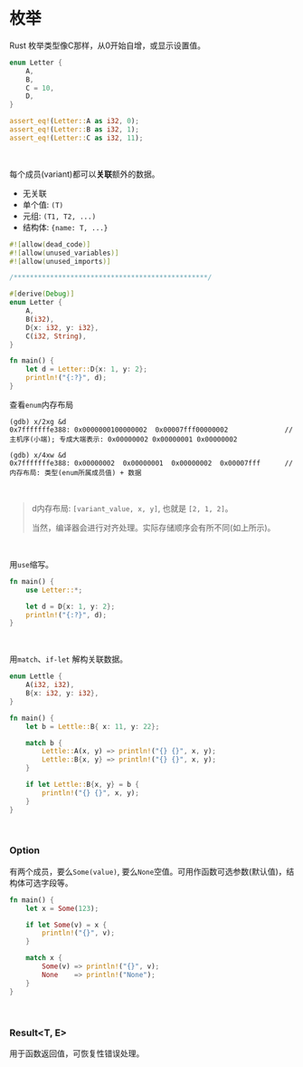 # 枚举

Rust 枚举类型像C那样，从0开始自增，或显示设置值。

```rust
enum Letter {
    A,
    B,
    C = 10,
    D,
}

assert_eq!(Letter::A as i32, 0);
assert_eq!(Letter::B as i32, 1);
assert_eq!(Letter::C as i32, 11);
```

&nbsp;
&nbsp;

每个成员(variant)都可以**关联**额外的数据。

* 无关联
* 单个值: `(T)`
* 元组: `(T1, T2, ...)`
* 结构体: `{name: T, ...}`

```rust
#![allow(dead_code)]
#![allow(unused_variables)]
#![allow(unused_imports)]

/************************************************/

#[derive(Debug)]
enum Letter {
    A,
    B(i32),
    D{x: i32, y: i32},
    C(i32, String),
}

fn main() {
    let d = Letter::D{x: 1, y: 2};
    println!("{:?}", d);
}
```

查看`enum`内存布局

```x86asm
(gdb) x/2xg &d
0x7fffffffe388:	0x0000000100000002	0x00007fff00000002              // 主机序(小端); 专成大端表示: 0x00000002 0x00000001 0x00000002

(gdb) x/4xw &d
0x7fffffffe388:	0x00000002	0x00000001	0x00000002	0x00007fff      // 内存布局: 类型(enum所属成员值) + 数据
```

&nbsp;

> d内存布局: `[variant_value, x, y]`, 也就是 `[2, 1, 2]`。
> 
> 当然，编译器会进行对齐处理。实际存储顺序会有所不同(如上所示)。

&nbsp;
&nbsp;

用`use`缩写。

```rust
fn main() {
    use Letter::*;

    let d = D{x: 1, y: 2};
    println!("{:?}", d);
}
```

&nbsp;
&nbsp;

用`match`、`if-let` 解构关联数据。

```rust
enum Lettle {
    A(i32, i32),
    B{x: i32, y: i32},
}

fn main() {
    let b = Lettle::B{ x: 11, y: 22};

    match b {
        Lettle::A(x, y) => println!("{} {}", x, y);
        Lettle::B{x, y} => println!("{} {}", x, y);
    }

    if let Lettle::B{x, y} = b {
        println!("{} {}", x, y);
    }
}
```

&nbsp;

### Option<T>

有两个成员，要么`Some(value)`, 要么`None`空值。可用作函数可选参数(默认值)，结构体可选字段等。

```rust
fn main() {
    let x = Some(123);

    if let Some(v) = x {
        println!("{}", v);
    }

    match x {
        Some(v) => println!("{}", v);
        None    => println!("None");
    }
}
```

&nbsp;
&nbsp;

### Result<T, E>

用于函数返回值，可恢复性错误处理。
